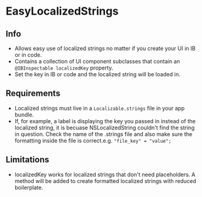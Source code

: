 #  EasyLocalizedStrings

## Info
* Allows easy use of localized strings no matter if you create your UI in IB or in code.
* Contains a collection of UI component subclasses that contain an `@IBInspectable localizedKey` property.
* Set the key in IB or code and the localized string will be loaded in.

## Requirements
* Localized strings must live in a `Localizable.strings` file in your app bundle.
* If, for example, a label is displaying the key you passed in instead of the localized string, it is becuase NSLocalizedString couldn't find the string in question. Check the name of the .strings file and also make sure the formatting inside the file is correct.e.g. `"file_key" = "value";` 

## Limitations
* localizedKey works for localized strings that don't need placeholders. A method will be added to create formatted localized strings with reduced boilerplate. 

